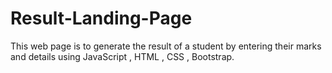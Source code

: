 # Result-Landing-Page
This web page is to generate the result of a student by entering their marks and details using JavaScript , HTML , CSS , Bootstrap.
